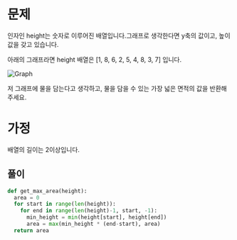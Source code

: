 # 문제
인자인 height는 숫자로 이루어진 배열입니다.그래프로 생각한다면 y축의 값이고, 
높이 값을 갖고 있습니다. 

아래의 그래프라면 height 배열은 [1, 8, 6, 2, 5, 4, 8, 3, 7] 입니다.

![Graph](https://storage.googleapis.com/replit/images/1555380144403_97221ca23fbb92beaae5b6c800ceb5c8.pn)

저 그래프에 물을 담는다고 생각하고, 물을 담을 수 있는 가장 넓은 면적의 값을 반환해주세요.  
# 가정
배열의 길이는 2이상입니다.

## 풀이
```python
def get_max_area(height):
  area = 0
  for start in range(len(height)):
    for end in range(len(height)-1, start, -1):
      min_height = min(height[start], height[end])
      area = max(min_height * (end-start), area)
  return area
```
